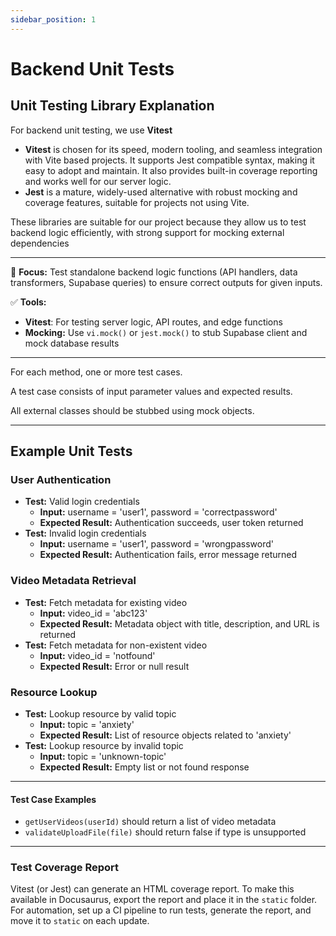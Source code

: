 ```yaml
---
sidebar_position: 1
---
```

# Backend Unit Tests

## Unit Testing Library Explanation

For backend unit testing, we use **Vitest**

- **Vitest** is chosen for its speed, modern tooling, and seamless integration with Vite based projects. It supports Jest compatible syntax, making it easy to adopt and maintain. It also provides built-in coverage reporting and works well for our server logic.
- **Jest** is a mature, widely-used alternative with robust mocking and coverage features, suitable for projects not using Vite.

These libraries are suitable for our project because they allow us to test backend logic efficiently, with strong support for mocking external dependencies

---

🧰 **Focus:** Test standalone backend logic functions (API handlers, data transformers, Supabase queries) to ensure correct outputs for given inputs.

✅ **Tools:**
- **Vitest**: For testing server logic, API routes, and edge functions
- **Mocking:** Use `vi.mock()` or `jest.mock()` to stub Supabase client and mock database results 

---

For each method, one or more test cases.

A test case consists of input parameter values and expected results.

All external classes should be stubbed using mock objects.

---

## Example Unit Tests

### User Authentication
- **Test:** Valid login credentials
  - **Input:** username = 'user1', password = 'correctpassword'
  - **Expected Result:** Authentication succeeds, user token returned
- **Test:** Invalid login credentials
  - **Input:** username = 'user1', password = 'wrongpassword'
  - **Expected Result:** Authentication fails, error message returned

### Video Metadata Retrieval
- **Test:** Fetch metadata for existing video
  - **Input:** video_id = 'abc123'
  - **Expected Result:** Metadata object with title, description, and URL is returned
- **Test:** Fetch metadata for non-existent video
  - **Input:** video_id = 'notfound'
  - **Expected Result:** Error or null result

### Resource Lookup
- **Test:** Lookup resource by valid topic
  - **Input:** topic = 'anxiety'
  - **Expected Result:** List of resource objects related to 'anxiety'
- **Test:** Lookup resource by invalid topic
  - **Input:** topic = 'unknown-topic'
  - **Expected Result:** Empty list or not found response

---

#### Test Case Examples
- `getUserVideos(userId)` should return a list of video metadata
- `validateUploadFile(file)` should return false if type is unsupported

---

### Test Coverage Report

Vitest (or Jest) can generate an HTML coverage report. To make this available in Docusaurus, export the report and place it in the `static` folder. For automation, set up a CI pipeline to run tests, generate the report, and move it to `static` on each update. 